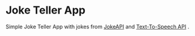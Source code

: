 # Joke Teller App

Simple Joke Teller App with jokes from [JokeAPI](https://sv443.net/jokeapi/v2/) and [Text-To-Speech API](https://rapidapi.com/voicerss/api/text-to-speech-1) .
